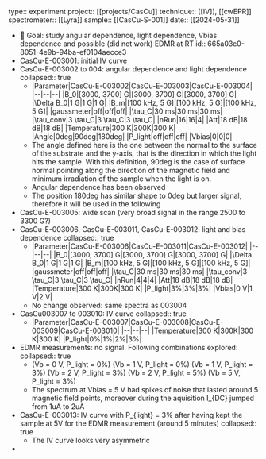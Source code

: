 type:: experiment
project:: [[projects/CasCu]]
technique:: [[IV]], [[cwEPR]]
spectrometer:: [[Lyra]]
sample:: [[CasCu-S-001]]
date:: [[2024-05-31]]

- 🎯 Goal: study angular dependence, light dependence, Vbias dependence and possible (did not work) EDMR at RT
  id:: 665a03c0-8051-4e9b-94ba-ef0104aecce3
- CasCu-E-003001: initial IV curve
- CasCu-E-003002 to 004: angular dependence and light dependence
  collapsed:: true
	- |Parameter|CasCu-E-003002|CasCu-E-003003|CasCu-E-003004|
	  |--|--|--|
	  |B_0|[3000, 3700] G|[3000, 3700] G|[3000, 3700] G|
	  |\Delta B_0|1 G|1 G|1 G|
	  |B_m|[100 kHz, 5 G]|[100 kHz, 5 G]|[100 kHz, 5 G]|
	  |gaussmeter|off|off|off|
	  |\tau_C|30 ms|30 ms|30 ms|
	  |\tau_conv|3 \tau_C|3 \tau_C|3 \tau_C|
	  |nRun|16|16|4|
	  |Att|18 dB|18 dB|18 dB|
	  |Temperature|300 K|300K|300 K|
	  |Angle|0deg|90deg|180deg|
	  |P_light|off|off|off|
	  |Vbias|0|0|0|
	- The angle defined here is the one between the normal to the surface of the substrate and the y-axis, that is the direction in which the light hits the sample. With this definition, 90deg is the case of surface normal pointing along the direction of the magnetic field and minimum irradiation of the sample when the light is on.
	- Angular dependence has been observed
	- The position 180deg has similar shape to 0deg but larger signal, therefore it will be used in the following
- CasCu-E-003005: wide scan (very broad signal in the range 2500 to 3300 G?)
- CasCu-E-003006, CasCu-E-003011, CasCu-E-003012: light and bias dependence
  collapsed:: true
	- |Parameter|CasCu-E-003006|CasCu-E-003011|CasCu-E-003012|
	  |--|--|--|
	  |B_0|[3000, 3700] G|[3000, 3700] G|[3000, 3700] G|
	  |\Delta B_0|1 G|1 G|1 G|
	  |B_m|[100 kHz, 5 G]|[100 kHz, 5 G]|[100 kHz, 5 G]|
	  |gaussmeter|off|off|off|
	  |\tau_C|30 ms|30 ms|30 ms|
	  |\tau_conv|3 \tau_C|3 \tau_C|3 \tau_C|
	  |nRun|4|4|4|
	  |Att|18 dB|18 dB|18 dB|
	  |Temperature|300 K|300K|300 K|
	  |P_light|3%|3%|3%|
	  |Vbias|0 V|1 V|2 V|
	- No change observed: same spectra as 003004
- CasCu003007 to 003010: IV curve
  collapsed:: true
	- |Parameter|CasCu-E-003007|CasCu-E-003008|CasCu-E-003009|CasCu-E-003010|
	  |--|--|--|
	  |Temperature|300 K|300K|300 K|300 K|
	  |P_light|0%|1%|2%|3%|
- EDMR measurements: no signal. Following combinations explored:
  collapsed:: true
	- (Vb = 0 V, P_light = 0%)
	  (Vb = 1 V, P_light = 0%)
	  (Vb = 1 V, P_light = 3%)
	  (Vb = 2 V, P_light = 3%)
	  (Vb = 2 V, P_light = 5%)
	  (Vb = 5 V, P_light = 3%)
	- The spectrum at Vbias = 5 V had spikes of noise that lasted around 5 magnetic field points, moreover during the aquisition I_{DC} jumped from 1uA to 2uA
- CasCu-E-003013: IV curve with P_{light} = 3% after having kept the sample at 5V for the EDMR measurement (around 5 minutes)
  collapsed:: true
	- The IV curve looks very asymmetric
-